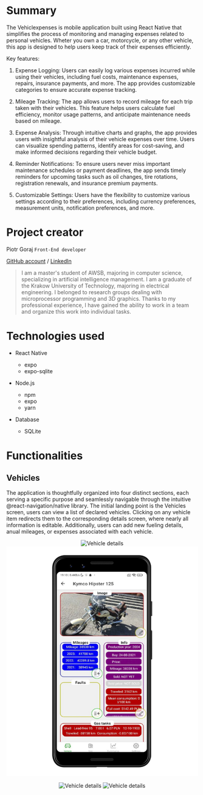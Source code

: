 # Summary

The Vehiclexpenses is mobile application built using React Native that simplifies the process of monitoring and managing expenses related to personal vehicles. Wheter you own a car, motorcycle, or any other vehicle, this app is designed to help users keep track of their expenses efficiently.

Key features:

1. Expense Logging: Users can easily log various expenses incurred while using their vehicles, including fuel costs, maintenance expenses, repairs, insurance payments, and more. The app provides customizable categories to ensure accurate expense tracking.

2. Mileage Tracking: The app allows users to record mileage for each trip taken with their vehicles. This feature helps users calculate fuel efficiency, monitor usage patterns, and anticipate maintenance needs based on mileage.

3. Expense Analysis: Through intuitive charts and graphs, the app provides users with insightful analysis of their vehicle expenses over time. Users can visualize spending patterns, identify areas for cost-saving, and make informed decisions regarding their vehicle budget.

4. Reminder Notifications: To ensure users never miss important maintenance schedules or payment deadlines, the app sends timely reminders for upcoming tasks such as oil changes, tire rotations, registration renewals, and insurance premium payments.

5. Customizable Settings: Users have the flexibility to customize various settings according to their preferences, including currency preferences, measurement units, notification preferences, and more.

# Project creator

Piotr Goraj
`Front-End developer`

[GitHub account](https://github.com/Piotr-Goraj) /
[LinkedIn](https://www.linkedin.com/in/piotr-goraj-154a79225/?locale=en_US)

> I am a master's student of AWSB, majoring in computer science, specializing in artificial intelligence management. I am a graduate of the Krakow University of Technology, majoring in electrical engineering. I belonged to research groups dealing with microprocessor programming and 3D graphics. Thanks to my professional experience, I have gained the ability to work in a team and organize this work into individual tasks.

# Technologies used

- React Native

  - expo
  - expo-sqlite

- Node.js

  - npm
  - expo
  - yarn

- Database
  - SQLite

# Functionalities

## Vehicles

The application is thoughtfully organized into four distinct sections, each serving a specific purpose and seamlessly navigable through the intuitive @react-navigation/native library. The initial landing point is the Vehicles screen, users can view a list of declared vehicles. Clicking on any vehicle item redirects them to the corresponding details screen, where nearly all information is editable. Additionally, users can add new fueling details, anual mileages, or expenses associated with each vehicle.

<p align="center">
<img src="/_REDME_ASSETS/app_vehicle-list.png.png" alt="Vehicle details">

<img src="/_REDME_ASSETS/app_vehicle-details.png" alt="Vehicle details">
</p>

<p align="center">
<img src="/_REDME_ASSETS/app_vehicle-info-modal-1.png.png" alt="Vehicle details">
<img src="/_REDME_ASSETS/app_vehicle-info-modal-2.png.png" alt="Vehicle details">
</p>
